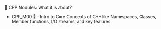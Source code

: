 🧐 CPP Modules: What it is about?
- CPP_M00 🌱 - Intro to Core Concepts of C++ like Namespaces, Classes, Member functions, I/O streams, and key features
